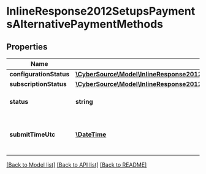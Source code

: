 # InlineResponse2012SetupsPaymentsAlternativePaymentMethods

## Properties
Name | Type | Description | Notes
------------ | ------------- | ------------- | -------------
**configurationStatus** | [**\CyberSource\Model\InlineResponse2012SetupsPaymentsAlternativePaymentMethodsConfigurationStatus**](InlineResponse2012SetupsPaymentsAlternativePaymentMethodsConfigurationStatus.md) |  | [optional] 
**subscriptionStatus** | [**\CyberSource\Model\InlineResponse2012SetupsPaymentsAlternativePaymentMethodsConfigurationStatus**](InlineResponse2012SetupsPaymentsAlternativePaymentMethodsConfigurationStatus.md) |  | [optional] 
**status** | **string** | Possible values: - PROCESSED - PARTIAL_PROCESSED | [optional] 
**submitTimeUtc** | [**\DateTime**](\DateTime.md) | Time of request in UTC. &#x60;Format: YYYY-MM-DDThh:mm:ssZ&#x60; Example: 2024-09-08T09:37:38+0000 | [optional] 

[[Back to Model list]](../README.md#documentation-for-models) [[Back to API list]](../README.md#documentation-for-api-endpoints) [[Back to README]](../README.md)


